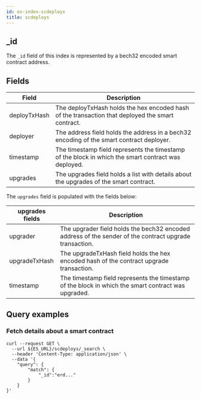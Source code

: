 ```yaml
---
id: es-index-scdeploys
title: scdeploys
---
```


[comment]: # (mx-context-auto)

[comment]: # (mx-context-auto)

## _id

The `_id` field of this index is represented by a bech32 encoded smart contract address.

[comment]: # (mx-context-auto)

## Fields

| Field         | Description                                                                                         |
|---------------|-----------------------------------------------------------------------------------------------------|
| deployTxHash  | The deployTxHash holds the hex encoded hash of the transaction that deployed the smart contract.    |
| deployer      | The address field holds the address in a bech32 encoding of the smart contract deployer.            |
| timestamp     | The timestamp field represents the timestamp of the block in which the smart contract was deployed. |
| upgrades      | The upgrades field holds a list with details about the upgrades of the smart contract.              |

The `upgrades` field is populated with the fields below:

| upgrades fields | Description                                                                                            |
|-----------------|--------------------------------------------------------------------------------------------------------|
| upgrader        | The upgrader field holds the bech32 encoded address of the sender of the contract upgrade transaction. |
| upgradeTxHash   | The upgradeTxHash field holds the hex encoded hash of the contract upgrade transaction.                |
| timestamp       | The timestamp field represents the timestamp of the block in which the smart contract was upgraded.    |

[comment]: # (mx-context-auto)

## Query examples

[comment]: # (mx-context-auto)

### Fetch details about a smart contract

```
curl --request GET \
  --url ${ES_URL}/scdeploys/_search \
  --header 'Content-Type: application/json' \
  --data '{
	"query": {
		"match": {
			"_id":"erd..."
		}
	}
}'
```
